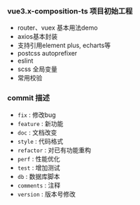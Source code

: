 ### vue3.x-composition-ts 项目初始工程

* router、vuex 基本用法demo
* axios基本封装
* 支持引用element plus, echarts等
* postcss autoprefixer
* eslint
* scss 全局变量
* 常用校验

### commit 描述

* `fix` : 修改bug
* `feature` : 新功能
* `doc` : 文档改变
* `style` : 代码格式
* `refactor` : 对已有功能重构
* `perf` : 性能优化
* `test` : 增加测试
* `db` : 数据库脚本
* `comments` : 注释
* `version` : 版本号修改